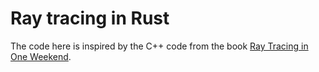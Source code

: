 # Ray tracing in Rust

The code here is inspired by the C++ code from the book [Ray Tracing in One Weekend](http://in1weekend.blogspot.com/2016/01/ray-tracing-in-one-weekend.html).
